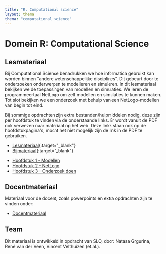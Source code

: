```yaml
---
title: "R. Computational science"
layout: thema
thema: "computational science"
---
```


# Domein R: Computational Science

## Lesmateriaal

Bij Computational Science benadrukken we hoe informatica gebruikt kan worden binnen "andere wetenschappelijke disciplines".
Dit gebeurt door te onderzoeken onderwerpen te modelleren en simuleren.
In dit lesmateriaal bekijken we de toepassingen van modellen en simulaties.
We leren de programmeertaal NetLogo om zelf modellen en simulaties te kunnen maken.
Tot slot bekijken we een onderzoek met behulp van een NetLogo-modellen van begin tot eind.

Bij sommige opdrachten zijn extra bestanden/hulpmiddelen nodig, deze zijn per hoofdstuk te vinden via de onderstaande links.
Er wordt vanuit de PDF ook verwezen naar materiaal op het web.
Deze links staan ook op de hoofdstukpagina's, mocht het niet mogelijk zijn de link in de PDF te gebruiken.

* <i class="far fa-file-pdf"></i> [Lesmateriaal](computational-science/Module_ABM_lesmateriaal.pdf){:target="_blank"}
* <i class="fa fa-file-archive" aria-hidden="true"></i> [Bijmateriaal](computational-science/Module_ABM_bijmateriaal.zip){:target="_blank"}

- [Hoofdstuk 1 - Modellen](computational-science/h1-modellen)
- [Hoofdstuk 2 - NetLogo](computational-science/h2-netlogo)
- [Hoofdstuk 3 - Onderzoek doen](computational-science/h3-onderzoek-doen)

## Docentmateriaal

Materiaal voor de docent, zoals powerpoints en extra opdrachten zijn te vinden onder:

- [Docentmateriaal](computational-science/docentmateriaal)

## Team

Dit materiaal is ontwikkeld in opdracht van SLO, door: Natasa Grgurina, René van der Veen, Vincent Velthuizen (et.al.).
